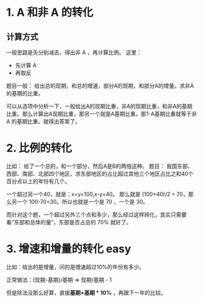 
# 1. A 和非 A 的转化

## 计算方式

一般思路是先分别减去，得出非 A ，再计算比例。
这里：
- 先计算 A
- 再取反

题目一般：
给出总的现期，和总的增速，部分A的现期，和部分A的增量。求非A的基期的比重。

可以从选项中分析一下，一般给出A的现期比重，非A的现期比重，和非A的基期比重。那么计算出A现期比重，那另一个就是A基期比重。那1-A基期比重就等于非A 的基期比重。就得出答案了。

# 2. 比例的转化

比如： 给了一个总的，和一个部分，然后A是B的两倍这种。
题目： 我国东部、西部、南部、北部四个地区，求东部地区的占比超过其他三个地区占比之和40个百分点以上的年份有几个。

一个超过另一个40，就是：x+y=100,x-y=40。
那么就是 (100+40)/2 = 70，那么另一个 100-70=30。所以也就是一个是 70 ，一个是 30。

而针对这个题，一个超过另外三个点和多少，那么经过这样转化，其实只需要看“东部和总体的量”，东部是否占总的 70% 就好了。

# 3. 增速和增量的转化 easy

比如：给出的是增量，问的是增速超过10%的年份有多少。

正常做法：(现期-基期)/基期 => 现期/基期 - 1

但是除法没那么好算，直接**基期+基期 * 10%** ，再跟下一年的比较。

